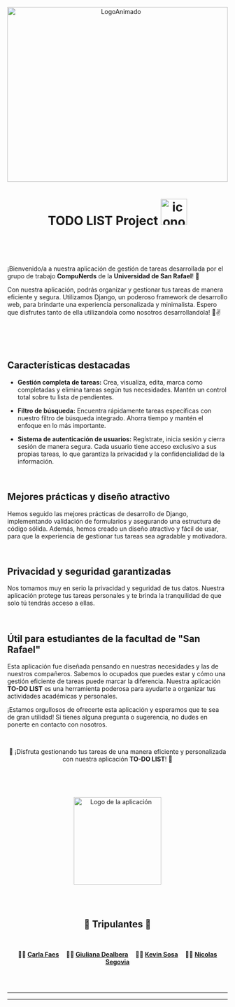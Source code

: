 <p align="center">
  <img src="https://github.com/CodeSystem2022/ProyectoIntegrador-Compunerds/assets/86338019/2c1e977d-17ff-41a7-a3cd-994411e497fe" alt="LogoAnimado" width="100%" height="400">
</p>  

<h1 align="center"> TODO LIST Project            <img src="https://github.com/CodeSystem2022/ProyectoIntegrador-Compunerds/assets/86338019/bf80ab54-bbc0-4389-9933-1f4338c5548d" alt="icono" width="60" height="60"></h1>

<br> 
<br> 
<br> 

¡Bienvenido/a a nuestra aplicación de gestión de tareas desarrollada por el grupo de trabajo **CompuNerds** de la  **Universidad de San Rafael**! 🚀

Con nuestra aplicación, podrás organizar y gestionar tus tareas de manera eficiente y segura. Utilizamos Django, un poderoso framework de desarrollo web, para brindarte una experiencia personalizada y minimalista. Espero que disfrutes tanto de ella utilizandola como nosotros desarrollandola! 🖖✌️

<br> 
<br> 
<br> 


## Características destacadas

- **Gestión completa de tareas:** Crea, visualiza, edita, marca como completadas y elimina tareas según tus necesidades. Mantén un control total sobre tu lista de pendientes.

- **Filtro de búsqueda:** Encuentra rápidamente tareas específicas con nuestro filtro de búsqueda integrado. Ahorra tiempo y mantén el enfoque en lo más importante.

- **Sistema de autenticación de usuarios:** Regístrate, inicia sesión y cierra sesión de manera segura. Cada usuario tiene acceso exclusivo a sus propias tareas, lo que garantiza la privacidad y la confidencialidad de la información.

<br> 

## Mejores prácticas y diseño atractivo

Hemos seguido las mejores prácticas de desarrollo de Django, implementando validación de formularios y asegurando una estructura de código sólida. Además, hemos creado un diseño atractivo y fácil de usar, para que la experiencia de gestionar tus tareas sea agradable y motivadora.

<br> 

## Privacidad y seguridad garantizadas

Nos tomamos muy en serio la privacidad y seguridad de tus datos. Nuestra aplicación protege tus tareas personales y te brinda la tranquilidad de que solo tú tendrás acceso a ellas.

<br> 

## Útil para estudiantes de la facultad de "San Rafael"

Esta aplicación fue diseñada pensando en nuestras necesidades y las de nuestros compañeros. Sabemos lo ocupados que puedes estar y cómo una gestión eficiente de tareas puede marcar la diferencia. Nuestra aplicación **TO-DO LIST** es una herramienta poderosa para ayudarte a organizar tus actividades académicas y personales.

¡Estamos orgullosos de ofrecerte esta aplicación y esperamos que te sea de gran utilidad! Si tienes alguna pregunta o sugerencia, no dudes en ponerte en contacto con nosotros.


<br> 
<p align="center">
🌟 ¡Disfruta gestionando tus tareas de una manera eficiente y personalizada con nuestra aplicación <b>TO-DO LIST</b>! 🌟
</p>
<br> 
<br> 
<br> 

<p align="center">
<img src="https://github.com/CodeSystem2022/ProyectoIntegrador-Compunerds/assets/86338019/ed0cdd4b-548f-45a8-b561-6d83939d421c" alt="Logo de la aplicación" align="center" height="200">
</p>  
<br> 
<br> 

<h2 align="center"> 🚀 Tripulantes 🚀 </h2>
<br> 
<p align="center"><b>
👩‍🚀 <a href="https://github.com/carlafaes">Carla Faes</a>&nbsp;&nbsp;&nbsp;&nbsp;
👩‍🚀 <a href="https://github.com/GiulianaDeEt">Giuliana Dealbera</a>&nbsp;&nbsp;&nbsp;&nbsp;
👨‍🚀 <a href="https://github.com/kvnsosa">Kevin Sosa</a>&nbsp;&nbsp;&nbsp;&nbsp;
👨‍🚀 <a href="https://github.com/Nico-Segovia">Nicolas Segovia</a>
</b></p>
<br> 
<br> 



***
***


